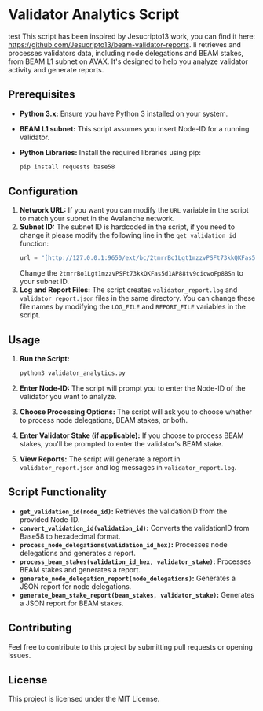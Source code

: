 # Validator Analytics Script
test
This script has been inspired by Jesucripto13 work, you can find it here: https://github.com/Jesucripto13/beam-validator-reports.
Ii retrieves and processes validators data, including node delegations and BEAM stakes, from BEAM L1 subnet on AVAX. It's designed to help you analyze validator activity and generate reports.

## Prerequisites

* **Python 3.x:** Ensure you have Python 3 installed on your system.
* **BEAM L1 subnet:** This script assumes you insert Node-ID for a running validator.
* **Python Libraries:** Install the required libraries using pip:

    ```bash
    pip install requests base58
    ```

## Configuration

1.  **Network URL:** If you want you can modify the `URL` variable in the script to match your subnet in the Avalanche network.
2.  **Subnet ID:** The subnet ID is hardcoded in the script, if you need to change it please modify the following line in the `get_validation_id` function:
    ```python
    url = "[http://127.0.0.1:9650/ext/bc/2tmrrBo1Lgt1mzzvPSFt73kkQKFas5d1AP88tv9cicwoFp8BSn/validators](http://127.0.0.1:9650/ext/bc/2tmrrBo1Lgt1mzzvPSFt73kkQKFas5d1AP88tv9cicwoFp8BSn/validators)"
    ```
    Change the `2tmrrBo1Lgt1mzzvPSFt73kkQKFas5d1AP88tv9cicwoFp8BSn` to your subnet ID.
3.  **Log and Report Files:** The script creates `validator_report.log` and `validator_report.json` files in the same directory. You can change these file names by modifying the `LOG_FILE` and `REPORT_FILE` variables in the script.

## Usage

1.  **Run the Script:**

    ```bash
    python3 validator_analytics.py
    ```

2.  **Enter Node-ID:** The script will prompt you to enter the Node-ID of the validator you want to analyze.
3.  **Choose Processing Options:** The script will ask you to choose whether to process node delegations, BEAM stakes, or both.
4.  **Enter Validator Stake (if applicable):** If you choose to process BEAM stakes, you'll be prompted to enter the validator's BEAM stake.
5.  **View Reports:** The script will generate a report in `validator_report.json` and log messages in `validator_report.log`.

## Script Functionality

* **`get_validation_id(node_id)`:** Retrieves the validationID from the provided Node-ID.
* **`convert_validation_id(validation_id)`:** Converts the validationID from Base58 to hexadecimal format.
* **`process_node_delegations(validation_id_hex)`:** Processes node delegations and generates a report.
* **`process_beam_stakes(validation_id_hex, validator_stake)`:** Processes BEAM stakes and generates a report.
* **`generate_node_delegation_report(node_delegations)`:** Generates a JSON report for node delegations.
* **`generate_beam_stake_report(beam_stakes, validator_stake)`:** Generates a JSON report for BEAM stakes.

## Contributing

Feel free to contribute to this project by submitting pull requests or opening issues.

## License

This project is licensed under the MIT License.
